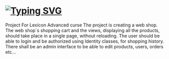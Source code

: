 #  [![Typing SVG](https://readme-typing-svg.demolab.com?font=Fira+Code&size=29&pause=2000&color=152FF7&width=435&lines=WEBSHOP)](https://git.io/typing-svg) 
Project For Lexicon Advanced curse
The project is creating a web shop. The web shop´s shopping cart and the views, displaying all the products, should take place in a single page, without reloading. The user should be able to login and be authorized using Identity classes, for shopping history. There shall be an admin interface to be able to edit products, users, orders etc...
